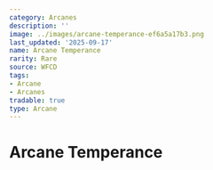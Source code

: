 ```yaml
---
category: Arcanes
description: ''
image: ../images/arcane-temperance-ef6a5a17b3.png
last_updated: '2025-09-17'
name: Arcane Temperance
rarity: Rare
source: WFCD
tags:
- Arcane
- Arcanes
tradable: true
type: Arcane
---
```


# Arcane Temperance


